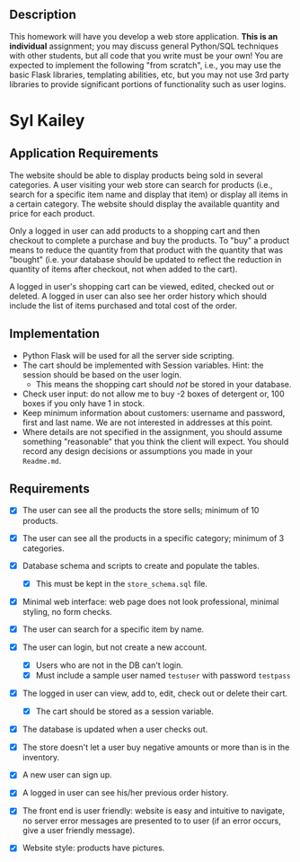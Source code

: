 ## Description
This homework will have you develop a web store application.  **This is an individual** assignment; you may discuss general Python/SQL techniques with other students, but all code that you write must be your own! You are expected to implement the following "from scratch", i.e., you may use the basic Flask libraries, templating abilities, etc, but you may not use 3rd party libraries to provide significant portions of functionality such as user logins.

# Syl Kailey

## Application Requirements
The website should be able to display products being sold in several categories. A user visiting your web store can search for products (i.e., search for a specific item name and display that item) or display all items in a certain category. The website should display the available quantity and price for each product.

Only a logged in user can add products to a shopping cart and then checkout to complete a purchase and buy the products. To "buy" a product means to reduce the quantity from that product with the quantity that was "bought" (i.e. your database should be updated to reflect the reduction in quantity of items after checkout, not when added to the cart). 

A logged in user's shopping cart can be viewed, edited, checked out or deleted. A logged in user can also see her order history which should include the list of items purchased and total cost of the order.

## Implementation
- Python Flask will be used for all the server side scripting.
- The cart should be implemented with Session variables. Hint: the session should be based on the user login.
  - This means the shopping cart should *not* be stored in your database.
- Check user input: do not allow me to buy -2 boxes of detergent or, 100 boxes if you only have 1 in stock.
- Keep minimum information about customers: username and password, first and last name. We are not interested in addresses at this point.
- Where details are not specified in the assignment, you should assume something "reasonable" that you think the client will expect. You should record any design decisions or assumptions you made in your `Readme.md`.


## Requirements
- [X] The user can see all the products the store sells; minimum of 10 products.
- [X] The user can see all the products in a specific category; minimum of 3 categories.
- [X] Database schema and scripts to create and populate the tables.
  - [X] This must be kept in the `store_schema.sql` file.
- [X] Minimal web interface: web page does not look professional, minimal styling, no form checks.
- [X] The user can search for a specific item by name.
- [X] The user can login, but not create a new account.
  - [X] Users who are not in the DB can't login.
  - [X] Must include a sample user named `testuser` with password `testpass`
- [X] The logged in user can view, add to, edit, check out or delete their cart.
  - [X] The cart should be stored as a session variable.
- [X] The database is updated when a user checks out.
- [X] The store doesn't let a user buy negative amounts or more than is in the inventory.
- [X] A new user can sign up.
- [X] A logged in user can see his/her previous order history.
- [X] The front end is user friendly: website is easy and intuitive to navigate, no server error messages are presented to to user (if an error occurs, give a user friendly message).
- [X] Website style: products have pictures.

